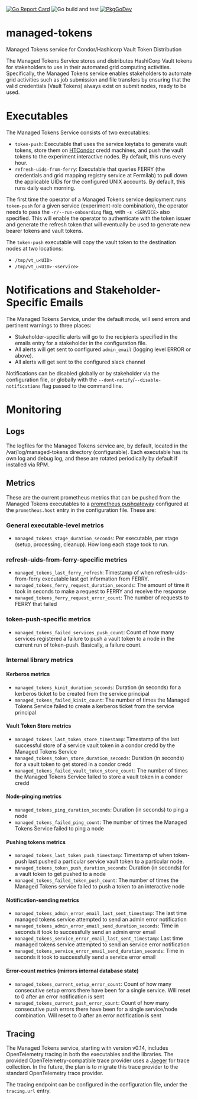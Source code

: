 [![Go Report Card](https://goreportcard.com/badge/github.com/fermitools/managed-tokens)](https://goreportcard.com/report/github.com/fermitools/managed-tokens)
![Go build and test](https://github.com/fermitools/managed-tokens/actions/workflows/go_test.yml/badge.svg)
[![PkgGoDev](https://pkg.go.dev/badge/github.com/fermitools/managed-tokens)](https://pkg.go.dev/github.com/fermitools/managed-tokens)


# managed-tokens
Managed Tokens service for Condor/Hashicorp Vault Token Distribution

The Managed Tokens Service stores and distributes HashiCorp Vault tokens for stakeholders to use in their automated grid computing activities. Specifically, the Managed Tokens service enables stakeholders to automate grid activities such as job submission and file transfers by ensuring that the valid credentials (Vault Tokens) always exist on submit nodes, ready to be used.

# Executables
The Managed Tokens Service consists of two executables:

* `token-push`: Executable that uses the service keytabs to generate vault tokens, store them on [HTCondor](https://htcondor.org/) credd machines, and push the vault tokens to the experiment interactive nodes. By default, this runs every hour.
* `refresh-uids-from-ferry`: Executable that queries FERRY (the credentials and grid mapping registry service at Fermilab) to pull down the applicable UIDs for the configured UNIX accounts. By default, this runs daily each morning.

The first time the operator of a Managed Tokens service deployment runs `token-push` for a given service (experiment-role combination), the operator needs to pass the `-r/--run-onboarding` flag, with `-s <SERVICE>` also specified.  This will enable the operator to authenticate with the token issuer and generate the refresh token that will eventually be used to generate new bearer tokens and vault tokens.

The `token-push` executable will copy the vault token to the destination nodes at two locations:

* `/tmp/vt_u<UID>`
* `/tmp/vt_u<UID>-<service>`

# Notifications and Stakeholder-Specific Emails

The Managed Tokens Service, under the default mode, will send errors and pertinent warnings to three places:

* Stakeholder-specific alerts will go to the recipients specified in the emails entry for a stakeholder in the configuration file.
* All alerts will get sent to configured `admin_email` (logging level ERROR or above).
* All alerts will get sent to the configured slack channel

Notifications can be disabled globally or by stakeholder via the configuration file, or globally with the `--dont-notify`/`--disable-notifications` flag
passed to the command line.

# Monitoring

## Logs

The logfiles for the Managed Tokens service are, by default, located in the /var/log/managed-tokens directory (configurable). Each executable has its own log and debug log, and these are rotated periodically by default if installed via RPM.

## Metrics

These are the current prometheus metrics that can be pushed from the Managed Tokens executables to a [prometheus pushgateway](https://prometheus.io/docs/practices/pushing/) configured at the `prometheus.host` entry in the configuration file. These are:

### General executable-level metrics
* `managed_tokens_stage_duration_seconds`:  Per executable, per stage (setup, processing, cleanup).  How long each stage took to run.

### refresh-uids-from-ferry-specific metrics

* `managed_tokens_last_ferry_refresh`: Timestamp of when refresh-uids-from-ferry executable last got information from FERRY.
* `managed_tokens_ferry_request_duration_seconds`: The amount of time it took in seconds to make a request to FERRY and receive the response
* `managed_tokens_ferry_request_error_count`: The number of requests to FERRY that failed

### token-push-specific metrics

* `managed_tokens_failed_services_push_count`:  Count of how many services registered a failure to push a vault token to a node in the current run of token-push.  Basically, a failure count.

### Internal library metrics

#### Kerberos metrics
* `managed_tokens_kinit_duration_seconds`: Duration (in seconds) for a kerberos ticket to be created from the service principal
* `managed_tokens_failed_kinit_count`: The number of times the Managed Tokens Service failed to create a kerberos ticket from the service principal

#### Vault Token Store metrics
* `managed_tokens_last_token_store_timestamp`: Timestamp of the last successful store of a service vault token in a condor credd by the Managed Tokens Service
* `managed_tokens_token_store_duration_seconds`: Duration (in seconds) for a vault token to get stored in a condor credd
* `managed_tokens_failed_vault_token_store_count`: The number of times the Managed Tokens Service failed to store a vault token in a condor credd

#### Node-pinging metrics
* `managed_tokens_ping_duration_seconds`: Duration (in seconds) to ping a node
* `managed_tokens_failed_ping_count`: The number of times the Managed Tokens Service failed to ping a node

#### Pushing tokens metrics
* `managed_tokens_last_token_push_timestamp`: Timestamp of when token-push last pushed a particular service vault token to a particular node.
* `managed_tokens_token_push_duration_seconds`: Duration (in seconds) for a vault token to get pushed to a node
* `managed_tokens_failed_token_push_count`: The number of times the Managed Tokens service failed to push a token to an interactive node


#### Notification-sending metrics
* `managed_tokens_admin_error_email_last_sent_timestamp`:  The last time managed tokens service attempted to send an admin error notification
* `managed_tokens_admin_error_email_send_duration_seconds`: Time in seconds it took to successfully send an admin error email
* `managed_tokens_service_error_email_last_sent_timestamp`: Last time managed tokens service attempted to send an service error notification
* `managed_tokens_service_error_email_send_duration_seconds`: Time in seconds it took to successfully send a service error email


#### Error-count metrics (mirrors internal database state)
* `managed_tokens_current_setup_error_count`: Count of how many consecutive setup errors there have been for a single service.  Will reset to 0 after an error notification is sent
* `managed_tokens_current_push_error_count`: Count of how many consecutive push errors there have been for a single service/node combination.  Will reset to 0 after an error notification is sent

## Tracing
The Managed Tokens service, starting with version v0.14, includes OpenTelemetry tracing in both the executables and the libraries.  The provided OpenTelemetry-compatible trace provider uses a [Jaeger](https://www.jaegertracing.io/)  for trace collection.  In the future, the plan is to migrate this
trace provider to the standard OpenTelemetry trace provider.

The tracing endpoint can be configured in the configuration file, under the `tracing.url` entry.
